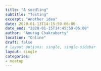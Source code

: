 ```yaml
---
title: "A seedling"
subtitle: "Testing"
excerpt: "Another idea"
date: 2020-01-13T14:15:59-06:00
date_end: "2020-01-15T14:45:59-06:00"
author: "Anurag Chakraborty"
location: "Online"
draft: false
# layout options: single, single-sidebar
layout: single
categories:
- meetup
---
```


